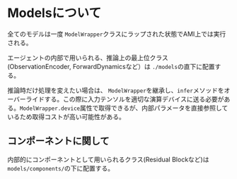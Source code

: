 # Modelsについて

全てのモデルは一度 `ModelWrapper`クラスにラップされた状態でAMI上では実行される。

エージェントの内部で用いられる、推論上の最上位クラス(ObservationEncoder, ForwardDynamicsなど）は `./models`の直下に配置する。

推論時だけ処理を変えたい場合は、 `ModelWrapper`を継承し、`infer`メソッドをオーバーライドする。この際に入力テンソルを適切な演算デバイスに送る必要がある。`ModelWrapper.device`属性で取得できるが、内部パラメータを直接参照しているため取得コストが高い可能性がある。

## コンポーネントに関して

内部的にコンポーネントとして用いられるクラス(Residual Blockなど)は `models/components/`の下に配置する。
